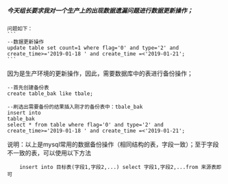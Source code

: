 ##### 今天组长要求我对一个生产上的出现数据遗漏问题进行数据更新操作；
    问题如下：
    ```
    --数据更新操作
    update table set count=1 where flag='0' and type='2' and create_time>='2019-01-18 ' and create_time =<'2019-01-21';
    ```
    
因为是生产环境的更新操作，因此，需要数据库中的表进行备份操作；

```
--首先创建备份表
create table_bak like tbale; 

--刷选出需要备份的结果插入刚才的备份表中：tbale_bak
insert into 
table_bak
select * from table where flag='0' and type='2' and create_time>='2019-01-18 ' and create_time =<'2019-01-21';
```

说明：以上是mysql常用的数据备份操作（相同结构的表，字段一致）；至于字段不一致的表，可以使用以下方法
```
    insert into 目标表(字段1,字段2,...) select 字段1,字段2,...from 来源表即可
```
    